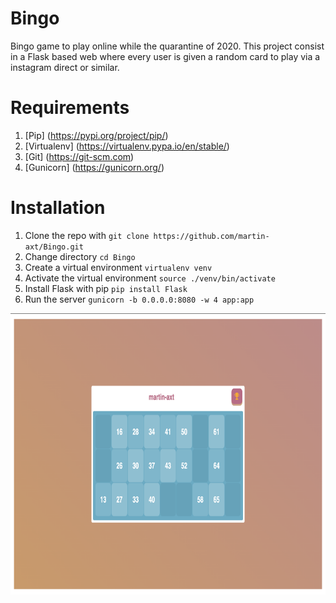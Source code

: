 # Bingo
Bingo game to play online while the quarantine of 2020. This project consist in a Flask based web where every user is given a random card to play via a instagram direct or similar.

# Requirements
1. [Pip] (https://pypi.org/project/pip/)
2. [Virtualenv] (https://virtualenv.pypa.io/en/stable/)
3. [Git] (https://git-scm.com)
4. [Gunicorn] (https://gunicorn.org/)

# Installation
1. Clone the repo with `git clone https://github.com/martin-axt/Bingo.git`
2. Change directory `cd Bingo`
3. Create a virtual environment `virtualenv venv`
4. Activate the virtual environment `source ./venv/bin/activate`
5. Install Flask with pip `pip install Flask`
6. Run the server `gunicorn -b 0.0.0.0:8080 -w 4 app:app`

<img src="example.png" width="600" height="450" />
